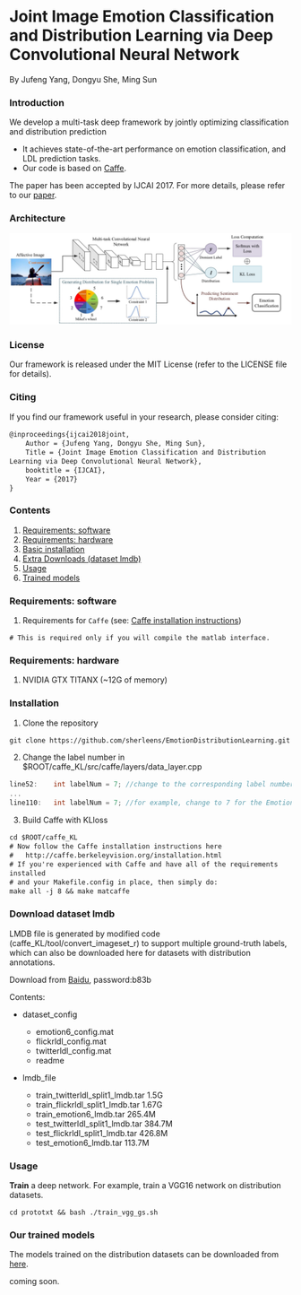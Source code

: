 # Joint Image Emotion Classification and Distribution Learning via Deep Convolutional Neural Network

By Jufeng Yang, Dongyu She, Ming Sun

### Introduction

We develop a multi-task deep framework by jointly optimizing classification and distribution prediction


- It achieves state-of-the-art performance on emotion classification, and LDL prediction tasks.
- Our code is based on [Caffe](http://caffe.berkeleyvision.org/).

The paper has been accepted by IJCAI 2017. For more details, please refer to our [paper](https://www.ijcai.org/proceedings/2017/0456.pdf).

### Architecture

<p align="left">
<img src="pipeline.jpg" alt="framework" width="900px">
</p>

### License

Our framework is released under the MIT License (refer to the LICENSE file for details).

### Citing

If you find our framework useful in your research, please consider citing:

    @inproceedings{ijcai2018joint,
    	Author = {Jufeng Yang, Dongyu She, Ming Sun},
    	Title = {Joint Image Emotion Classification and Distribution Learning via Deep Convolutional Neural Network},
    	booktitle = {IJCAI},
    	Year = {2017}
    }
    
### Contents

1. [Requirements: software](#requirements-software)
2. [Requirements: hardware](#requirements-hardware)
3. [Basic installation](#installation)
4. [Extra Downloads (dataset lmdb)](#download-dataset-lmdb)
5. [Usage](#usage)
6. [Trained models](#our-trained-models)

### Requirements: software

1. Requirements for `Caffe` (see: [Caffe installation instructions](http://caffe.berkeleyvision.org/installation.html))

  ```make
  # This is required only if you will compile the matlab interface.
  ```
  
### Requirements: hardware

1. NVIDIA GTX TITANX (~12G of memory)

### Installation

1. Clone the repository
  ```Shell
  git clone https://github.com/sherleens/EmotionDistributionLearning.git
  ```
2. Change the label number in $ROOT/caffe_KL/src/caffe/layers/data_layer.cpp
  ```C
  line52:    int labelNum = 7; //change to the corresponding label number with the LMDB file
  ...
  line110:   int labelNum = 7; //for example, change to 7 for the Emotion6 dataset, 8 for the Flickr_LDL dataset 
  ```
3. Build Caffe with KLloss
  ```Shell
  cd $ROOT/caffe_KL
  # Now follow the Caffe installation instructions here
  #   http://caffe.berkeleyvision.org/installation.html
  # If you're experienced with Caffe and have all of the requirements installed
  # and your Makefile.config in place, then simply do:
  make all -j 8 && make matcaffe
  ```


### Download dataset lmdb

LMDB file is generated by modified code (caffe_KL/tool/convert_imageset_r) to support multiple ground-truth labels, which can also be downloaded here for datasets with distribution annotations.

Download from [Baidu](https://pan.baidu.com/s/1cu2k0gydx7qdRrUXhsqQuQ), password:b83b

Contents:

- dataset_config
    
    - emotion6_config.mat
    - flickrldl_config.mat
    - twitterldl_config.mat
    - readme
    
- lmdb_file

    - train_twitterldl_split1_lmdb.tar 1.5G
    - train_flickrldl_split1_lmdb.tar 1.67G
    - train_emotion6_lmdb.tar 265.4M
    - test_twitterldl_split1_lmdb.tar 384.7M
    - test_flickrldl_split1_lmdb.tar 426.8M
    - test_emotion6_lmdb.tar 113.7M

### Usage

**Train** a deep network. For example, train a VGG16 network on distribution datasets.

```Shell
cd prototxt && bash ./train_vgg_gs.sh
```

### Our trained models

The models trained on the distribution datasets can be downloaded from [here]().

coming soon.
